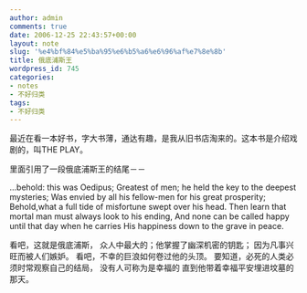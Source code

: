 ```yaml
---
author: admin
comments: true
date: 2006-12-25 22:43:57+00:00
layout: note
slug: '%e4%bf%84%e5%ba%95%e6%b5%a6%e6%96%af%e7%8e%8b'
title: 俄底浦斯王
wordpress_id: 745
categories:
- notes
- 不好归类
tags:
- 不好归类
---
```


最近在看一本好书，字大书薄，通达有趣，是我从旧书店淘来的。这本书是介绍戏剧的，叫THE PLAY。

里面引用了一段俄底浦斯王的结尾－－

...behold: this was Oedipus;
Greatest of men; he held the key to the deepest mysteries;
Was envied by all his fellow-men for his great prosperity;
Behold,what a full tide of misfortune swept over his head.
Then learn that mortal man must always look to his ending,
And none can be called happy until that day when he carries
His happiness down to the grave in peace.

看吧，这就是俄底浦斯，
众人中最大的；他掌握了幽深机密的钥匙；
因为凡事兴旺而被人们嫉妒。
看吧，不幸的巨浪如何卷过他的头顶。
要知道，必死的人类必须时常观察自己的结局，
没有人可称为是幸福的
直到他带着幸福平安埋进坟墓的那天。
